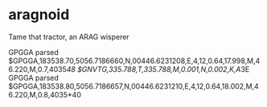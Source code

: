 # aragnoid
 Tame that tractor, an ARAG wisperer



GPGGA parsed
$GPGGA,183538.70,5056.7186660,N,00446.6231208,E,4,12,0.64,17.998,M,46.220,M,0.7,4035*48
$GNVTG,335.788,T,335.788,M,0.001,N,0.002,K,A*3E
GPGGA parsed
$GPGGA,183538.80,5056.7186657,N,00446.6231210,E,4,12,0.64,18.002,M,46.220,M,0.8,4035*40
